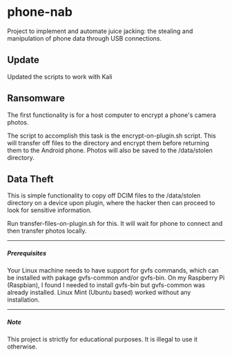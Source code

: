 # phone-nab
Project to implement and automate juice jacking: the stealing and manipulation of phone data through USB connections.

## Update
Updated the scripts to work with Kali

## Ransomware

The first functionality is for a host computer to encrypt a phone's camera photos.

The script to accomplish this task is the encrypt-on-plugin.sh script. This will transfer off files to the directory and encrypt them before returning them to the Android phone. Photos will also be saved to the /data/stolen directory.


## Data Theft

This is simple functionality to copy off DCIM files to the /data/stolen directory on a device upon plugin, where the hacker then can proceed to look for sensitive information.

Run transfer-files-on-plugin.sh for this. It will wait for phone to connect and then transfer photos locally.

***
##### Prerequisites
Your Linux machine needs to have support for gvfs commands, which can be installed with pakage gvfs-common and/or gvfs-bin. On my Raspberry Pi (Raspbian), I found I needed to install gvfs-bin but gvfs-common was already installed. Linux Mint (Ubuntu based) worked without any installation.
***
##### Note
This project is strictly for educational purposes. It is illegal to use it otherwise.

